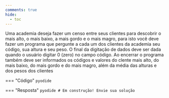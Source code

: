 ```yaml
---
comments: true
hide:
  - toc
---
```


Uma academia deseja fazer um censo entre seus clientes para descobrir o mais alto, o mais baixo, a mais gordo e o mais magro, para isto você deve fazer um programa que pergunte a cada um dos clientes da academia seu código, sua altura e seu peso. O final da digitação de dados deve ser dada quando o usuário digitar 0 (zero) no campo código. Ao encerrar o programa também deve ser informados os códigos e valores do clente mais alto, do mais baixo, do mais gordo e do mais magro, além da média das alturas e dos pesos dos clientes

=== "Código"
	```pyodide
	```

=== "Resposta"
	```pyodide
	# Em construção! Envie sua solução
	```
